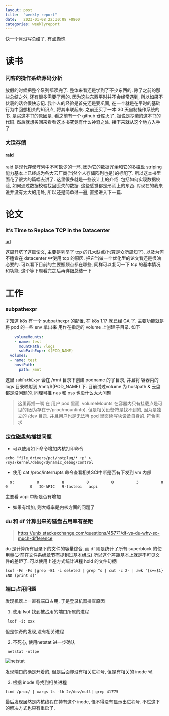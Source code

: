 ```yaml
---
layout: post
title:  "weekly report"
date:   2023-01-08 22:30:08 +0800
categories: weeklyreport
---
```


快一个月没写总结了. 有点惭愧

# 读书

### 闪客的操作系统源码分析

放假的时候把整个系列都读完了. 整体来看还是学到了不少东西的. 除了之前的那些总结之外, 还有很多需要了解的. 因为这些东西平时并不会经常遇到, 所以如果不伏羲的话会很快忘记. 我个人的经验是首先还是要巩固, 在一个就是在平时的基础行为中回想相关的知识点, 将其串联起来. 之前还买了一本 30 天自制操作系统的书. 是买这本书的原因是. 看之前有一个 github 仓库火了, 据说是抄袭的这本书的代码. 然后就想买回来看看这本书究竟有什么神奇之处. 接下来就从这个地方入手了


### 大话存储

#### raid

raid 是现代存储阵列中不可缺少的一环. 因为它的数据冗余和它的多磁盘 striping 能力基本上已经成为各大云厂商(当然个人存储阵列也是)的标配了. 所以这本书里面花了很大的篇幅去讲了. 这里很多就是一些设计上的介绍. 包括如何实现数据校验, 如何通过数据校验找回丢失的数据. 这些感觉都是形而上的东西. 对现在的我来说并没有太大的用处, 所以还是简单过一遍, 直接进入下一篇.

# 论文

### It’s Time to Replace TCP in the Datacenter

[url](https://arxiv.org/pdf/2210.00714.pdf)

这周开坑了这篇论文, 主要是列举了 tcp 的几大缺点(也算是众所周知了). 以及为何不适宜在 datacenter 中使用 tcp 的原因. 把它当做一个优化型的论文看还是很油必要的. 可以看下目前的主要瓶颈点都在哪些, 同样可以复习一下 tcp 的基本情况和功能. 这个等下周看完之后再详细总结一下


# 工作

### subpathexpr

才知道 k8s 有一个 subpathexpr 的配置, 在 k8s 1.17 就已经 GA 了. 主要功能就是将 pod 的一些 env 拿出来 用作在指定的 volume 上创建子目录. 如下


```yaml
    volumeMounts:
    - name: test
      mountPath: /logs
      subPathExpr: $(POD_NAME)
  volumes:
  - name: test
    hostPath:
      path: /mnt
```
这里 ```subPathExpr``` 会在 /mnt 目录下创建 podname 的子目录, 并且将 容器内的 logs 目录映射到 /mnt/$(POD_NAME) 下. 目前试过volume 为 hostpath & 云盘都是没问题的. 同理可推 nas 和 oss 也没什么太大问题

> 这里再插一嘴 在 用户 pod 里面, volumeMounts 在容器内只有挂载点是可见的(因为存在于/proc/mountinfo). 但是相关设备符是找不到的, 因为是独立的 /dev 目录. 并且用户也是无法再 pod 里面读写块设备自身的. 符合需求

### 定位磁盘热插拔问题

- 可以使用如下命令增加内核打印命令
```
echo "file drivers/pci/hotplug/* +p" > /sys/kernel/debug/dynamic_debug/control
```
- 使用 cat /proc/interrupts 命令查看相关SCI中断是否有下发到 vm 内部
```
  9:          0          8          0          0          3          0          0          0   IO-APIC   9-fasteoi   acpi
```
主要看 acpi 中断是否有增加
- 如果有增加, 则大概率是内核方面的问题了


### du 和 df 计算出来的磁盘占用率有差距

> https://unix.stackexchange.com/questions/45771/df-vs-du-why-so-much-difference

du 是计算所有目录下的文件的容量综合, 而 df 则是统计了所有 superblock 的使用量(之前在文件系统章节有提到过基本组成) 所以这个差距基本上就是不可见文件的差距了. 可以使用上述方式统计进程 hold 的文件句柄

```
lsof -Fn -Fs |grep -B1 -i deleted | grep ^s | cut -c 2- | awk '{s+=$1} END {print s}'
```

### 端口占用问题

发现机器上一直有端口占用, 于是登录机器排查原因

1. 使用 lsof 找到被占用的端口所属的进程

``` lsof -i: xxx```

但是惊奇的发现,没有相关进程

2. 不死心, 使用netstat 进一步确认

``` netstat -ntlpe```

![netstat](/assets/img/port_occupied.png)

发现端口的确是开着的, 但是后面却没有相关进程号, 但是有相关的 inode 号.

3. 根据 inode 号找到相关进程

```find /proc/ | xargs ls -lh 2>/dev/null| grep 41775```

最后发现居然是内核线程在持有这个 inode, 怪不得没有显示出进程号. 不过这下的解决方式也只有重启了.